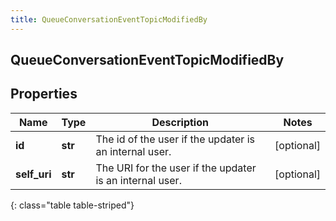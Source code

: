 ```yaml
---
title: QueueConversationEventTopicModifiedBy
---
```

## QueueConversationEventTopicModifiedBy

## Properties

|Name | Type | Description | Notes|
|------------ | ------------- | ------------- | -------------|
| **id** | **str** | The id of the user if the updater is an internal user. | [optional] |
| **self_uri** | **str** | The URI for the user if the updater is an internal user. | [optional] |
{: class="table table-striped"}


